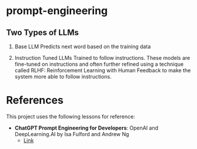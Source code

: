 # prompt-engineering

## Two Types of LLMs
1. Base LLM
Predicts next word based on the training data

2. Instruction Tuned LLMs
Trained to follow instructions. These models are fine-tuned on instructions and often further refined using a technique called RLHF: Reinforcement Learning with Human Feedback to make the system more able to follow instructions. 


# References

This project uses the following lessons for reference:
- **ChatGPT Prompt Engineering for Developers**: OpenAI and DeepLearning.AI by Isa Fulford and Andrew Ng
  - [Link](https://learn.deeplearning.ai/courses/chatgpt-prompt-eng/lesson/dfbds/introduction)
